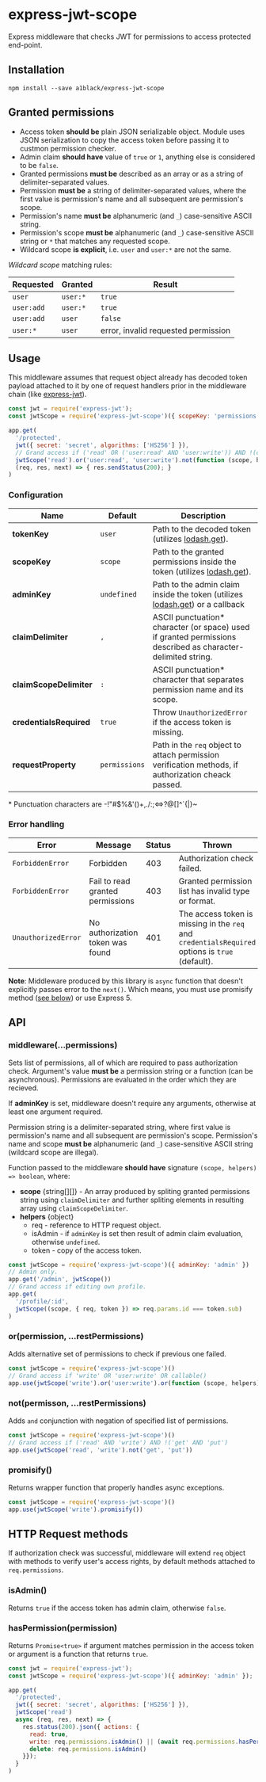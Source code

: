 # express-jwt-scope

Express middleware that checks JWT for permissions to access protected end-point.

## Installation

```
npm install --save a1black/express-jwt-scope
```

## Granted permissions

- Access token **should be** plain JSON serializable object. Module uses JSON serialization to copy the access token before passing it to custmon permission checker.
- Admin claim **should have** value of `true` or `1`, anything else is considered to be `false`.
- Granted permissions **must be** described as an array or as a string of delimiter-separated values.
- Permission **must be** a string of delimiter-separated values, where the first value is permission's name and all subsequent are permission's scope.
- Permission's name **must be** alphanumeric (and `_`) case-sensitive ASCII string.
- Permission's scope **must be** alphanumeric (and `_`) case-sensitive ASCII string or `*` that matches any requested scope.
- Wildcard scope **is explicit**, i.e. `user` and `user:*` are not the same.

_Wildcard scope_ matching rules:

| Requested  | Granted  | Result                              |
| ---------- | -------- | ----------------------------------- |
| `user`     | `user:*` | `true`                              |
| `user:add` | `user:*` | `true`                              |
| `user:add` | `user`   | `false`                             |
| `user:*`   | `user`   | error, invalid requested permission |

## Usage

This middleware assumes that request object already has decoded token payload attached to it by one of request handlers prior in the middleware chain (like [express-jwt][]).

```js
const jwt = require('express-jwt');
const jwtScope = require('express-jwt-scope')({ scopeKey: 'permissions' });

app.get(
  '/protected',
  jwt({ secret: 'secret', algorithms: ['HS256'] }),
  // Grand access if ('read' OR ('user:read' AND 'user:write')) AND !(callback())
  jwtScope('read').or('user:read', 'user:write').not(function (scope, helpers) { ... }),
  (req, res, next) => { res.sendStatus(200); }
)
```

### Configuration

| Name                    | Default       | Description                                                                                                   |
| ----------------------- | ------------- | ------------------------------------------------------------------------------------------------------------- |
| **tokenKey**            | `user`        | Path to the decoded token (utilizes [lodash.get]()).                                                          |
| **scopeKey**            | `scope`       | Path to the granted permissions inside the token (utilizes [lodash.get][]).                                   |
| **adminKey**            | `undefined`   | Path to the admin claim inside the token (utilizes [lodash.get][]) or a callback                              |
| **claimDelimiter**      | `,`           | ASCII punctuation\* character (or space) used if granted permissions described as character-delimited string. |
| **claimScopeDelimiter** | `:`           | ASCII punctuation\* character that separates permission name and its scope.                                   |
| **credentialsRequired** | `true`        | Throw `UnauthorizedError` if the access token is missing.                                                     |
| **requestProperty**     | `permissions` | Path in the `req` object to attach permission verification methods, if authorization cheack passed.           |

\* Punctuation characters are \-\!\"\#\$\%\&\'\(\)\+\,\.\/\:\;\<\=\>\?\@\[\]\^\`\{\|\}\~

### Error handling

| Error               | Message                          | Status | Thrown                                                                                          |
| ------------------- | -------------------------------- | ------ | ----------------------------------------------------------------------------------------------- |
| `ForbiddenError`    | Forbidden                        | 403    | Authorization check failed.                                                                     |
| `ForbiddenError`    | Fail to read granted permissions | 403    | Granted permission list has invalid type or format.                                             |
| `UnauthorizedError` | No authorization token was found | 401    | The access token is missing in the `req` and `credentialsRequired` options is `true` (default). |

**Note**: Middleware produced by this library is `async` function that doesn't explicitly passes error to the `next()`. Which means, you must use promisify method ([see below](#promisify)) or use Express 5.

## API

### middleware(...permissions)

Sets list of permissions, all of which are required to pass authorization check. Argument's value **must be** a permission string or a function (can be asynchronous). Permissions are evaluated in the order which they are recieved.

If **adminKey** is set, middleware doesn't require any arguments, otherwise at least one argument required.

Permission string is a delimiter-separated string, where first value is permission's name and all subsequent are permission's scope. Permission's name and scope **must be** alphanumeric (and `_`) case-sensitive ASCII string (wildcard scope are illegal).

Function passed to the middleware **should have** signature `(scope, helpers) => boolean`, where:

- **scope** {string[][]} - An array produced by spliting granted permissions string using `claimDelimiter` and further spliting elements in resulting array using `claimScopeDelimiter`.
- **helpers** {object}
  - req - reference to HTTP request object.
  - isAdmin - if `adminKey` is set then result of admin claim evaluation, otherwise `undefined`.
  - token - copy of the access token.

```js
const jwtScope = require('express-jwt-scope')({ adminKey: 'admin' })
// Admin only.
app.get('/admin', jwtScope())
// Grand access if editing own profile.
app.get(
  '/profile/:id',
  jwtScope((scope, { req, token }) => req.params.id === token.sub)
)
```

### or(permission, ...restPermissions)

Adds alternative set of permissions to check if previous one failed.

```js
const jwtScope = require('express-jwt-scope')()
// Grand access if 'write' OR 'user:write' OR callable()
app.use(jwtScope('write').or('user:write').or(function (scope, helpers) { ... }))
```

### not(permisson, ...restPermissions)

Adds `and` conjunction with negation of specified list of permissions.

```js
const jwtScope = require('express-jwt-scope')()
// Grand access if ('read' AND 'write') AND !('get' AND 'put')
app.use(jwtScope('read', 'write').not('get', 'put'))
```

### promisify()

Returns wrapper function that properly handles async exceptions.

```js
const jwtScope = require('express-jwt-scope')()
app.use(jwtScope('write').promisify())
```

## HTTP Request methods

If authorization check was successful, middleware will extend `req` object with methods to verify user's access rights, by default methods attached to `req.permissions`.

### isAdmin()

Returns `true` if the access token has admin claim, otherwise `false`.

### hasPermission(permission)

Returns `Promise<true>` if argument matches permission in the access token or argument is a function that returns `true`.

```js
const jwt = require('express-jwt');
const jwtScope = require('express-jwt-scope')({ adminKey: 'admin' });

app.get(
  '/protected',
  jwt({ secret: 'secret', algorithms: ['HS256'] }),
  jwtScope('read')
  async (req, res, next) => {
    res.status(200).json({ actions: {
      read: true,
      write: req.permissions.isAdmin() || (await req.permissions.hasPermission('write')))
      delete: req.permissions.isAdmin()
    }});
  }
)
```

[express-jwt]: https://github.com/auth0/express-jwt#readme
[lodash.get]: https://lodash.com/docs/4.17.15#get 'lodash.get'
